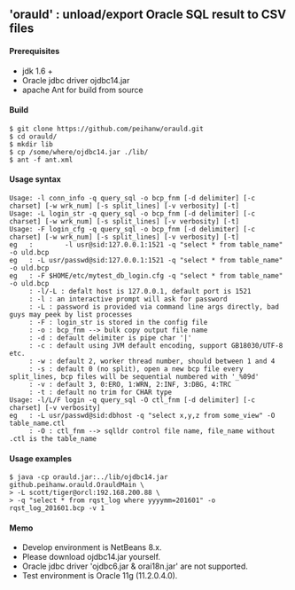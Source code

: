 'orauld' : unload/export Oracle SQL result to CSV files
-------------------------------------------------------

#### Prerequisites

- jdk 1.6 +
- Oracle jdbc driver ojdbc14.jar
- apache Ant for build from source

#### Build

```
$ git clone https://github.com/peihanw/orauld.git
$ cd orauld/
$ mkdir lib
$ cp /some/where/ojdbc14.jar ./lib/
$ ant -f ant.xml
```

#### Usage syntax

```
Usage: -l conn_info -q query_sql -o bcp_fnm [-d delimiter] [-c charset] [-w wrk_num] [-s split_lines] [-v verbosity] [-t]
Usage: -L login_str -q query_sql -o bcp_fnm [-d delimiter] [-c charset] [-w wrk_num] [-s split_lines] [-v verbosity] [-t]
Usage: -F login_cfg -q query_sql -o bcp_fnm [-d delimiter] [-c charset] [-w wrk_num] [-s split_lines] [-v verbosity] [-t]
eg   :        -l usr@sid:127.0.0.1:1521 -q "select * from table_name" -o uld.bcp
eg   : -L usr/passwd@sid:127.0.0.1:1521 -q "select * from table_name" -o uld.bcp
eg   : -F $HOME/etc/mytest_db_login.cfg -q "select * from table_name" -o uld.bcp
     : -l/-L : defalt host is 127.0.0.1, default port is 1521
     : -l : an interactive prompt will ask for password
     : -L : password is provided via command line args directly, bad guys may peek by list processes
     : -F : login_str is stored in the config file
     : -o : bcp_fnm --> bulk copy output file name
     : -d : default delimiter is pipe char '|'
     : -c : default using JVM default encoding, support GB18030/UTF-8 etc.
     : -w : default 2, worker thread number, should between 1 and 4
     : -s : default 0 (no split), open a new bcp file every split_lines, bcp files will be sequential numbered with '_%09d'
     : -v : default 3, 0:ERO, 1:WRN, 2:INF, 3:DBG, 4:TRC
     : -t : default no trim for CHAR type
Usage: -l/L/F login -q query_sql -O ctl_fnm [-d delimiter] [-c charset] [-v verbosity]
eg   : -L usr/passwd@sid:dbhost -q "select x,y,z from some_view" -O table_name.ctl
     : -O : ctl_fnm --> sqlldr control file name, file_name without .ctl is the table_name
```

#### Usage examples

```
$ java -cp orauld.jar:../lib/ojdbc14.jar github.peihanw.orauld.OrauldMain \
> -L scott/tiger@orcl:192.168.200.88 \
> -q "select * from rqst_log where yyyymm=201601" -o rqst_log_201601.bcp -v 1
```

#### Memo

- Develop environment is NetBeans 8.x.
- Please download ojdbc14.jar yourself.
- Oracle jdbc driver 'ojdbc6.jar & orai18n.jar' are not supported.
- Test environment is Oracle 11g (11.2.0.4.0).

